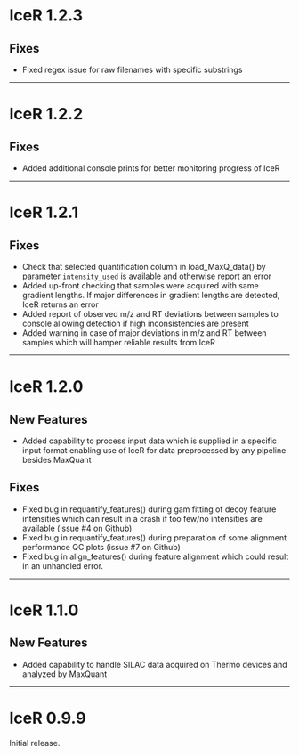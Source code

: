 # IceR 1.2.3

## Fixes

* Fixed regex issue for raw filenames with specific substrings

---

# IceR 1.2.2

## Fixes

* Added additional console prints for better monitoring progress of IceR

---

# IceR 1.2.1

## Fixes

* Check that selected quantification column in load_MaxQ_data() by parameter `intensity_used` is available and otherwise report an error
* Added up-front checking that samples were acquired with same gradient lengths. If major differences in gradient lengths are detected, IceR returns an error
* Added report of observed m/z and RT deviations between samples to console allowing detection if high inconsistencies are present
* Added warning in case of major deviations in m/z and RT between samples which will hamper reliable results from IceR

---

# IceR 1.2.0

## New Features

* Added capability to process input data which is supplied in a specific input format enabling use of IceR for data preprocessed by any pipeline besides MaxQuant

## Fixes

* Fixed bug in requantify_features() during gam fitting of decoy feature intensities which can result in a crash if too few/no intensities are available (issue #4 on Github)
* Fixed bug in requantify_features() during preparation of some alignment performance QC plots (issue #7 on Github)
* Fixed bug in align_features() during feature alignment which could result in an unhandled error.

---

# IceR 1.1.0

## New Features

* Added capability to handle SILAC data acquired on Thermo devices and analyzed by MaxQuant 

---

# IceR 0.9.9

Initial release.
